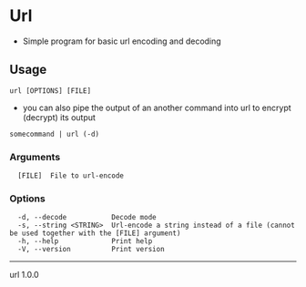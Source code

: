 # Url

- Simple program for basic url encoding and decoding

## Usage

```url [OPTIONS] [FILE]```

- you can also pipe the output of an another command into url to encrypt (decrypt) its output

```somecommand | url (-d)```

### Arguments

```
  [FILE]  File to url-encode
```

### Options

```
  -d, --decode           Decode mode
  -s, --string <STRING>  Url-encode a string instead of a file (cannot be used together with the [FILE] argument)
  -h, --help             Print help
  -V, --version          Print version
```

---

url 1.0.0
